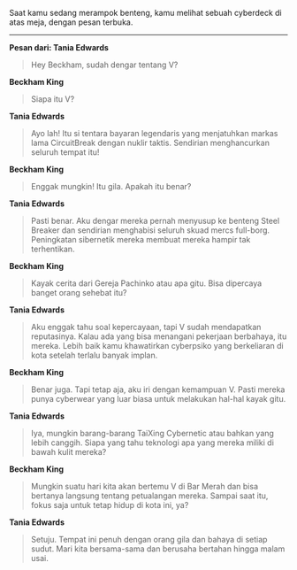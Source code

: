 Saat kamu sedang merampok benteng, kamu melihat sebuah cyberdeck di atas meja, dengan pesan terbuka.

---

**Pesan dari: Tania Edwards**

> Hey Beckham, sudah dengar tentang V?

**Beckham King**

> Siapa itu V?

**Tania Edwards**

> Ayo lah! Itu si tentara bayaran legendaris yang menjatuhkan markas lama CircuitBreak dengan nuklir taktis. Sendirian menghancurkan seluruh tempat itu!

**Beckham King**

> Enggak mungkin! Itu gila. Apakah itu benar?

**Tania Edwards**

> Pasti benar. Aku dengar mereka pernah menyusup ke benteng Steel Breaker dan sendirian menghabisi seluruh skuad mercs full-borg. Peningkatan sibernetik mereka membuat mereka hampir tak terhentikan.

**Beckham King**

> Kayak cerita dari Gereja Pachinko atau apa gitu. Bisa dipercaya banget orang sehebat itu?

**Tania Edwards**

> Aku enggak tahu soal kepercayaan, tapi V sudah mendapatkan reputasinya. Kalau ada yang bisa menangani pekerjaan berbahaya, itu mereka. Lebih baik kamu khawatirkan cyberpsiko yang berkeliaran di kota setelah terlalu banyak implan.

**Beckham King**

> Benar juga. Tapi tetap aja, aku iri dengan kemampuan V. Pasti mereka punya cyberwear yang luar biasa untuk melakukan hal-hal kayak gitu.

**Tania Edwards**

> Iya, mungkin barang-barang TaiXing Cybernetic atau bahkan yang lebih canggih. Siapa yang tahu teknologi apa yang mereka miliki di bawah kulit mereka?

**Beckham King**

> Mungkin suatu hari kita akan bertemu V di Bar Merah dan bisa bertanya langsung tentang petualangan mereka. Sampai saat itu, fokus saja untuk tetap hidup di kota ini, ya?

**Tania Edwards**

> Setuju. Tempat ini penuh dengan orang gila dan bahaya di setiap sudut. Mari kita bersama-sama dan berusaha bertahan hingga malam usai.
